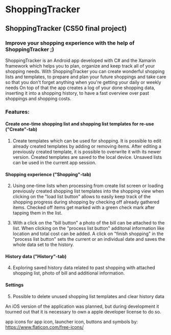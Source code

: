 # ShoppingTracker

## ShoppingTracker (CS50 final project)

### Improve your shopping experience with the help of ShoppingTracker ;)
ShoppingTracker is an Android app developed with C# and the Xamarin framework which helps you to plan, organize and keep track all of your shopping needs.
With ShoppingTracker you can create wonderful shopping lists and templates, to prepare and plan your future shoppings and take care so that you don't forget anything when you're getting your daily or weekly needs
On top of that the app creates a log of your done shopping data, inserting it into a shopping history, to have a fast overview over past shoppings and shopping costs.

### Features:
#### Create one-time shopping list and shopping list templates for re-use ("Create"-tab)
1. Create templates which can be used for shopping. It is possible to edit already created templates by adding or removing items. After editing a previously created template, it is possible to overwrite it with its newer version.
Created templates are saved to the local device. Unsaved lists can be used in the current app session.

#### Shopping experience ("Shopping"-tab)
2. Using one-time lists when processing from create list screen or loading previously created shopping list templates into the shopping view when clicking on the "load list button" allows to easily keep track of the shopping progress during shopping by checking off already gathered items.
Checked off items get marked with a green check mark after tapping them in the list.

3. With a click on the "bill button" a photo of the bill can be attached to the list. When clicking on the "process list button" additonal information like location and total cost can be added.
A click on "finish shopping" in the "process list button" sets the current or an individual date and saves the whole data set to the history.

#### History data ("History"-tab)
4. Exploring saved history data related to past shopping with attached shopping list, photo of bill and additional information.

#### Settings
5. Possible to delete unused shopping list templates and clear history data

An iOS version of the application was planned, but during development it tourned out that it is necessary to own a apple developer license to do so.

app icons for app icon, launcher icon, buttons and symbols by: https://www.flaticon.com/free-icons/
